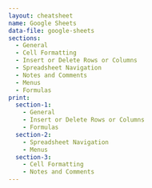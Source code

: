 ```yaml
---
layout: cheatsheet
name: Google Sheets
data-file: google-sheets
sections:
  - General
  - Cell Formatting
  - Insert or Delete Rows or Columns
  - Spreadsheet Navigation
  - Notes and Comments
  - Menus
  - Formulas
print:
  section-1:
    - General
    - Insert or Delete Rows or Columns
    - Formulas
  section-2:
    - Spreadsheet Navigation
    - Menus
  section-3:
    - Cell Formatting
    - Notes and Comments
---
```

